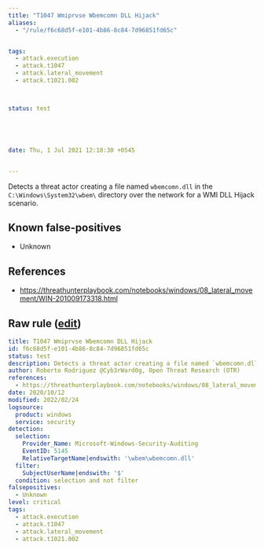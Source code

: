 ```yaml
---
title: "T1047 Wmiprvse Wbemcomn DLL Hijack"
aliases:
  - "/rule/f6c68d5f-e101-4b86-8c84-7d96851fd65c"


tags:
  - attack.execution
  - attack.t1047
  - attack.lateral_movement
  - attack.t1021.002



status: test





date: Thu, 1 Jul 2021 12:18:30 +0545


---
```


Detects a threat actor creating a file named `wbemcomn.dll` in the `C:\Windows\System32\wbem\` directory over the network for a WMI DLL Hijack scenario.

<!--more-->


## Known false-positives

* Unknown



## References

* https://threathunterplaybook.com/notebooks/windows/08_lateral_movement/WIN-201009173318.html


## Raw rule ([edit](https://github.com/SigmaHQ/sigma/edit/master/rules/windows/builtin/security/win_wmiprvse_wbemcomn_dll_hijack.yml))
```yaml
title: T1047 Wmiprvse Wbemcomn DLL Hijack
id: f6c68d5f-e101-4b86-8c84-7d96851fd65c
status: test
description: Detects a threat actor creating a file named `wbemcomn.dll` in the `C:\Windows\System32\wbem\` directory over the network for a WMI DLL Hijack scenario.
author: Roberto Rodriguez @Cyb3rWard0g, Open Threat Research (OTR)
references:
  - https://threathunterplaybook.com/notebooks/windows/08_lateral_movement/WIN-201009173318.html
date: 2020/10/12
modified: 2022/02/24
logsource:
  product: windows
  service: security
detection:
  selection:
    Provider_Name: Microsoft-Windows-Security-Auditing
    EventID: 5145
    RelativeTargetName|endswith: '\wbem\wbemcomn.dll'
  filter:
    SubjectUserName|endswith: '$'
  condition: selection and not filter
falsepositives:
  - Unknown
level: critical
tags:
  - attack.execution
  - attack.t1047
  - attack.lateral_movement
  - attack.t1021.002

```
